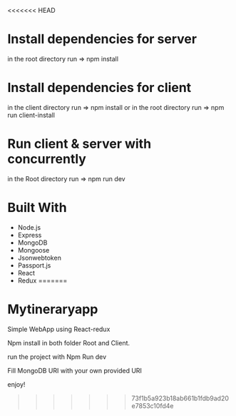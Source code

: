 <<<<<<< HEAD
# Install dependencies for server
in the root directory run => npm install

# Install dependencies for client
in the client directory run => npm install
 or in the root directory run => npm run client-install

# Run client & server with concurrently
in the Root directory run => npm run dev


# Built With

- Node.js
- Express
- MongoDB
- Mongoose
- Jsonwebtoken
- Passport.js
- React
- Redux
=======
# Mytineraryapp
Simple WebApp using React-redux

Npm install in both folder Root and Client.

run the project with Npm Run dev

Fill MongoDB URI with your own provided URI

enjoy!
>>>>>>> 73f1b5a923b18ab661b1fdb9ad20e7853c10fd4e
